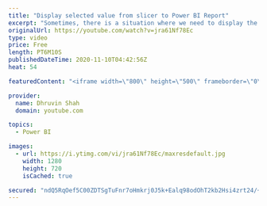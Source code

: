 ```yaml
---
title: "Display selected value from slicer to Power BI Report"
excerpt: "Sometimes, there is a situation where we need to display the selected slicer value in the title of our Power BI visualization. Meaning, we need to set the Dynamic value for our Title column based on the slicer selection. How can we achieve this? How can we set dynamic title value for our Power BI visualization?"
originalUrl: https://youtube.com/watch?v=jra61Nf78Ec
type: video
price: Free
length: PT6M10S
publishedDateTime: 2020-11-10T04:42:56Z
heat: 54

featuredContent: "<iframe width=\"800\" height=\"500\" frameborder=\"0\" src=\"https://www.youtube.com/embed/jra61Nf78Ec\" allow=\"accelerometer; autoplay; encrypted-media; gyroscope; picture-in-picture\" allowfullscreen></iframe>"

provider:
  name: Dhruvin Shah
  domain: youtube.com

topics:
  - Power BI

images:
  - url: https://i.ytimg.com/vi/jra61Nf78Ec/maxresdefault.jpg
    width: 1280
    height: 720
    isCached: true

secured: "ndQ5RqOef5C00ZDTSgTuFnr7oHmkrj0J5k+Ealq98odOhT2kb2Hsi4zrt24/+TnKifQ5btQoqwY+4Q18fFXuBBqsknBM2yXtZc+MwHkc6DgNed8TYntqwEUEV204S3nclHpg3Kq6p+YZlDjmsNCXgfdzWp3d6Gs1VCbAn75GmDKOmniOFgl89IL6RuI+6ljb9liaZiGj88g3re1qIO2/XUA3/34iEE+G1WYC/HRKtS62+1VzT8WgsEG0EXOmsBLP+Iig3HgnPtqUmjyFBgsLY6VpNx1fkQwzPJC4jwsudjxhalg3zntOxn4A5URto1WEDUboxf9ErRE9KTqNVmdxtTx9SiUBjCg66k3qfI9wVGlnW0seCMTlcD9mXrDQ2sNMtoT4yMg22CLm1OnE1XF3n7IvjkiLK9+Qf7yrunOUFUc=;l74kiwiYw2YZ4spn4gNIYg=="
---
```


